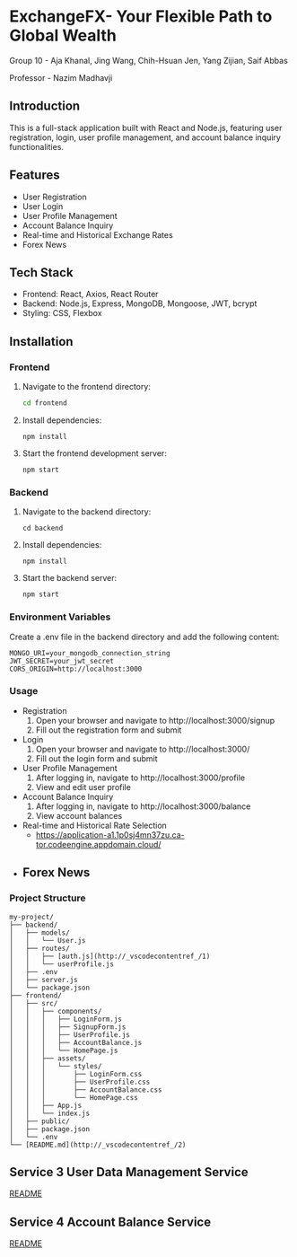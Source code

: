 # ExchangeFX- Your Flexible Path to Global Wealth

Group 10  - Aja Khanal, Jing Wang, Chih-Hsuan Jen, Yang Zijian, Saif Abbas

Professor - Nazim Madhavji 

## Introduction

This is a full-stack application built with React and Node.js, featuring user registration, login, user profile management, and account balance inquiry functionalities.

## Features

- User Registration
- User Login
- User Profile Management
- Account Balance Inquiry
- Real-time and Historical Exchange Rates
- Forex News

## Tech Stack

- Frontend: React, Axios, React Router
- Backend: Node.js, Express, MongoDB, Mongoose, JWT, bcrypt
- Styling: CSS, Flexbox

## Installation

### Frontend

1. Navigate to the frontend directory:

   ```bash
   cd frontend
2. Install dependencies:
   ```
   npm install
   ```
3. Start the frontend development server:
   ```
   npm start
   ```

### Backend
1. Navigate to the backend directory:
   ```
   cd backend
   ```
2. Install dependencies:
   ```
   npm install
   ```
3. Start the backend server:
   ```
   npm start
   ```

### Environment Variables

Create a .env file in the backend directory and add the following content:

```
MONGO_URI=your_mongodb_connection_string
JWT_SECRET=your_jwt_secret
CORS_ORIGIN=http://localhost:3000
```

### Usage

- Registration
  1. Open your browser and navigate to http://localhost:3000/signup
  2. Fill out the registration form and submit
- Login
  1. Open your browser and navigate to http://localhost:3000/
  2. Fill out the login form and submit
- User Profile Management
  1. After logging in, navigate to http://localhost:3000/profile
  2. View and edit user profile
- Account Balance Inquiry
  1. After logging in, navigate to http://localhost:3000/balance
  2. View account balances
- Real-time and Historical Rate Selection
  - https://application-a1.1p0sj4mn37zu.ca-tor.codeengine.appdomain.cloud/
- Forex News
  - 

### Project Structure

```
my-project/
├── backend/
│   ├── models/
│   │   └── User.js
│   ├── routes/
│   │   ├── [auth.js](http://_vscodecontentref_/1)
│   │   └── userProfile.js
│   ├── .env
│   ├── server.js
│   └── package.json
├── frontend/
│   ├── src/
│   │   ├── components/
│   │   │   ├── LoginForm.js
│   │   │   ├── SignupForm.js
│   │   │   ├── UserProfile.js
│   │   │   ├── AccountBalance.js
│   │   │   └── HomePage.js
│   │   ├── assets/
│   │   │   └── styles/
│   │   │       ├── LoginForm.css
│   │   │       ├── UserProfile.css
│   │   │       ├── AccountBalance.css
│   │   │       └── HomePage.css
│   │   ├── App.js
│   │   └── index.js
│   ├── public/
│   ├── package.json
│   └── .env
└── [README.md](http://_vscodecontentref_/2)
```



## Service 3 User Data Management Service

[README](./service3-user-management/README.md)

## Service 4 Account Balance Service 

[README](./service4-account-balance/README.md)

